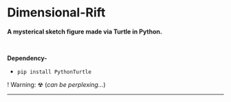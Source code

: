 # Dimensional-Rift

**A mysterical sketch figure made via Turtle in Python.**

<br>

**Dependency-**

- `pip install PythonTurtle`

! Warning: ☢   (_can be perplexing..._) 


------------------
